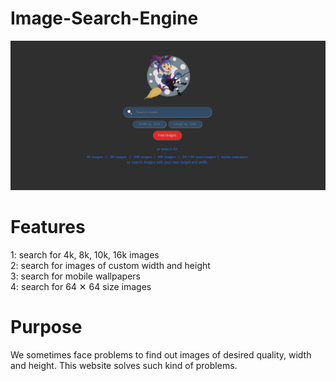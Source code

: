 # Image-Search-Engine

![](/images/pic2.PNG)

# Features
1: search for 4k, 8k, 10k, 16k images<br>
2: search for images of custom width and height<br>
3: search for mobile wallpapers<br>
4: search for 64 &#x2715; 64 size images

# Purpose
<p>We sometimes face problems to find out images of desired quality, width and height.
This website solves such kind of problems.
</p>



 



